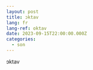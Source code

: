 ```yaml
---
layout: post
title: ɔktav
lang: fr
lang-ref: oktav
date: 2023-09-15T22:00:00.000Z
categories:
  - son
---
```


ɔktav
